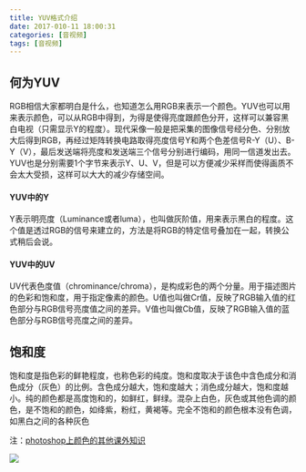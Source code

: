 ```yaml
---
title: YUV格式介绍
date: 2017-010-11 18:00:31
categories: [音视频]
tags: [音视频]
---
```


## 何为YUV
RGB相信大家都明白是什么，也知道怎么用RGB来表示一个颜色。YUV也可以用来表示颜色，可以从RGB中得到，为得是使得亮度跟颜色分开，这样可以兼容黑白电视（只需显示Y的程度）。现代采像一般是把采集的图像信号经分色、分别放大后得到RGB，再经过矩阵转换电路取得亮度信号Y和两个色差信号R-Y（U）、B-Y（V），最后发送端将亮度和发送端三个信号分别进行编码，用同一信道发出去。YUV也是分别需要1个字节来表示Y、U、V，但是可以方便减少采样而使得画质不会太大受损，这样可以大大的减少存储空间。

#### YUV中的Y
Y表示明亮度（Luminance或者luma），也叫做灰阶值，用来表示黑白的程度。这个值是透过RGB的信号来建立的，方法是将RGB的特定信号叠加在一起，转换公式稍后会说。

#### YUV中的UV
UV代表色度值（chrominance/chroma），是构成彩色的两个分量。用于描述图片的色彩和饱和度，用于指定像素的颜色。U值也叫做Cr值，反映了RGB输入值的红色部分与RGB信号亮度值之间的差异。V值也叫做Cb值，反映了RGB输入值的蓝色部分与RGB信号亮度之间的差异。

## 饱和度
饱和度是指色彩的鲜艳程度，也称色彩的纯度。饱和度取决于该色中含色成分和消色成分（灰色）的比例。含色成分越大，饱和度越大；消色成分越大，饱和度越小。纯的颜色都是高度饱和的，如鲜红，鲜绿。混杂上白色，灰色或其他色调的颜色，是不饱和的颜色，如绛紫，粉红，黄褐等。完全不饱和的颜色根本没有色调，如黑白之间的各种灰色

注：[photoshop上颜色的其他课外知识](https://www.zhihu.com/question/23173178)

![](../img/yuv_1.jpg)







